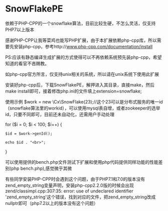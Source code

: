 # SnowFlakePE
依赖于PHP-CPP的一个snowflake算法，目前比较生硬，不怎么灵活，仅支持PHP7以上版本

感谢PHP-CPP让我等菜鸡也能写PHP扩展，由于本扩展依赖php-cpp库，所以需要先安装php-cpp，参考http://www.php-cpp.com/documentation/install

PS:应该有静态编译生成扩展的方式使得可以不再依赖系统预先装php-cpp，希望知道的看官不吝赐教。

如php-cpp官方所言，仅支持unix相关的系统，所以请在unix系统下使用此扩展

安装好php-cpp后，下载SnowFlakePE，解押进入其目录，直接make，然后make install即可，接着修改php.ini的文件填上extension=snowflake;

使用示例
$work = new \Cx\SnowFlake(23);//这个23可以是分布式服务的唯一id（snowflake算法里的workid），可以使用mysql表自增，或者zookeeper的选举id，只要不同即可，目前还未自动化，还需用户手动处理

for ($i = 0; $i < 100; $i++) {

    $id = $work->genId();
    
    echo $id . "<br>";
    
}

可以使用提供的bench.php文件测试下扩展和使用php代码提供同样功能的性能差别(php bench.php),感觉微乎其微


有些同学安装PHP-CPP时会遇到这个问题，由于PHP7.1和7.0的版本没有zend_empty_string变量声明，安装php-cpp2.2.0版的时候会出现zend/classimpl.cpp:307:35: error: use of undeclared identifier 'zend_empty_string'这个错误，找到对应的文件，把zend_empty_string改成nullptr即可（php7.2以上的版本没有这个问题）
